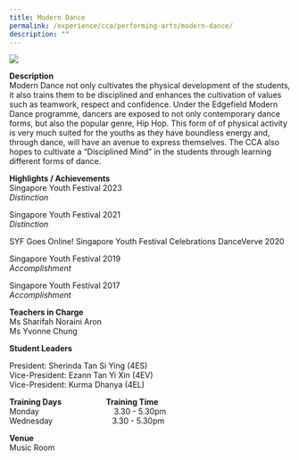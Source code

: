 ```yaml
---
title: Modern Dance
permalink: /experience/cca/performing-arts/modern-dance/
description: ""
---
```


![](/images/modern%20dance-1.png)

**Description** <br>
Modern Dance not only cultivates the physical development of the students, it also trains them to be disciplined and enhances the cultivation of values such as teamwork, respect and confidence. Under the Edgefield Modern Dance programme, dancers are exposed to not only contemporary dance forms, but also the popular genre, Hip Hop. This form of of physical activity is very much suited for the youths as they have boundless energy and, through dance, will have an avenue to express themselves. The CCA also hopes to cultivate a “Disciplined Mind” in the students through learning different forms of dance.

**Highlights / Achievements** <br>
Singapore Youth Festival 2023<br>
_Distinction_

Singapore Youth Festival 2021 <br>
_Distinction_

SYF Goes Online! Singapore Youth Festival Celebrations DanceVerve 2020

Singapore Youth Festival 2019 <br>
_Accomplishment_

Singapore Youth Festival 2017 <br>
_Accomplishment_

**Teachers in Charge** <br>
Ms Sharifah Noraini Aron&nbsp;<br>
Ms Yvonne Chung

**Student Leaders**

President: Sherinda Tan Si Ying (4ES)<br>
Vice-President: Ezann Tan Yi Xin (4EV)<br>
Vice-President: Kurma Dhanya (4EL)

**Training Days&nbsp;&nbsp; &nbsp;&nbsp;&nbsp; &nbsp;&nbsp;&nbsp; &nbsp;&nbsp;&nbsp; &nbsp;&nbsp;&nbsp; &nbsp;&nbsp; &nbsp; Training Time** <br>
Monday&nbsp;&nbsp; &nbsp;&nbsp;&nbsp; &nbsp;&nbsp;&nbsp; &nbsp;&nbsp;&nbsp; &nbsp;&nbsp;&nbsp; &nbsp;&nbsp;&nbsp; &nbsp;&nbsp;&nbsp; &nbsp;&nbsp;&nbsp; &nbsp;&nbsp;&nbsp;3.30 - 5.30pm <br>
Wednesday&nbsp;&nbsp;&nbsp;&nbsp; &nbsp;&nbsp;&nbsp; &nbsp;&nbsp;&nbsp; &nbsp;&nbsp;&nbsp; &nbsp;&nbsp;&nbsp; &nbsp;&nbsp; &nbsp; &nbsp;3.30 - 5.30pm

**Venue** <br>
Music Room